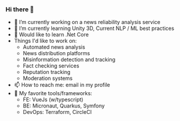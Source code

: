 ### Hi there 👋
- 🔭 I’m currently working on a news reliability analysis service
- 🌱 I’m currently learning Unity 3D, Current NLP / ML best practices
- 🦾 Would like to learn .Net Core
- Things I'd like to work on:
   - Automated news analysis
   - News distribution platforms
   - Misinformation detection and tracking
   - Fact checking services
   - Reputation tracking
   - Moderation systems
- 📫 How to reach me: email in my profile
- 💖 My favorite tools/frameworks:
   - FE: VueJs (w/typescript)
   - BE: Micronaut, Quarkus, Symfony
   - DevOps: Terraform, CircleCI
